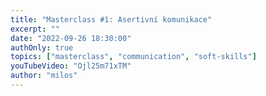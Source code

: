 ```yaml
---
title: "Masterclass #1: Asertivní komunikace"
excerpt: ""
date: "2022-09-26 18:30:00"
authOnly: true
topics: ["masterclass", "communication", "soft-skills"]
youTubeVideo: "Ojl25m71xTM"
author: "milos"
---
```



